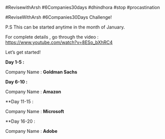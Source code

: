 

#RevisewithArsh #6Companies30days #dhindhora #stop #procastination

#ReviseWithArsh #6Companies30Days Challenge!

P.S This can be started anytime in the month of January.

For complete details , go through the video : https://www.youtube.com/watch?v=8ESo_bXhRC4

Let’s get started!

**Day 1-5 :**

Company Name : **Goldman Sachs**

**Day 6-10 :**

Company Name : **Amazon**

**Day 11-15 :

Company Name : **Microsoft**

**Day 16-20 :

Company Name : **Adobe**
